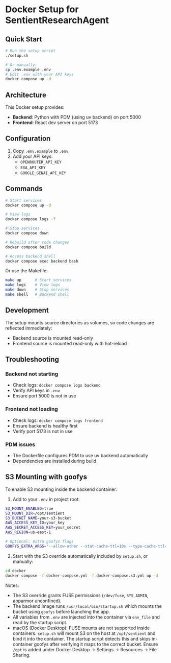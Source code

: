 # Docker Setup for SentientResearchAgent

## Quick Start

```bash
# Run the setup script
./setup.sh

# Or manually:
cp .env.example .env
# Edit .env with your API keys
docker compose up -d
```

## Architecture

This Docker setup provides:
- **Backend**: Python with PDM (using uv backend) on port 5000
- **Frontend**: React dev server on port 5173

## Configuration

1. Copy `.env.example` to `.env`
2. Add your API keys:
   - `OPENROUTER_API_KEY`
   - `EXA_API_KEY`
   - `GOOGLE_GENAI_API_KEY`

## Commands

```bash
# Start services
docker compose up -d

# View logs
docker compose logs -f

# Stop services
docker compose down

# Rebuild after code changes
docker compose build

# Access backend shell
docker compose exec backend bash
```

Or use the Makefile:
```bash
make up      # Start services
make logs    # View logs
make down    # Stop services
make shell   # Backend shell
```

## Development

The setup mounts source directories as volumes, so code changes are reflected immediately:
- Backend source is mounted read-only
- Frontend source is mounted read-only with hot-reload

## Troubleshooting

### Backend not starting
- Check logs: `docker compose logs backend`
- Verify API keys in `.env`
- Ensure port 5000 is not in use

### Frontend not loading
- Check logs: `docker compose logs frontend`
- Ensure backend is healthy first
- Verify port 5173 is not in use

### PDM issues
- The Dockerfile configures PDM to use uv backend automatically
- Dependencies are installed during build

## S3 Mounting with goofys

To enable S3 mounting inside the backend container:

1. Add to your `.env` in project root:
```bash
S3_MOUNT_ENABLED=true
S3_MOUNT_DIR=/opt/sentient
S3_BUCKET_NAME=your-s3-bucket
AWS_ACCESS_KEY_ID=your_key
AWS_SECRET_ACCESS_KEY=your_secret
AWS_REGION=us-east-1

# Optional: extra goofys flags
GOOFYS_EXTRA_ARGS="--allow-other --stat-cache-ttl=10s --type-cache-ttl=10s"
```

2. Start with the S3 override automatically included by `setup.sh`, or manually:
```bash
cd docker
docker compose -f docker-compose.yml -f docker-compose.s3.yml up -d
```

Notes:
- The S3 override grants FUSE permissions (`/dev/fuse`, `SYS_ADMIN`, apparmor unconfined).
- The backend image runs `/usr/local/bin/startup.sh` which mounts the bucket using `goofys` before launching the app.
- All variables from `.env` are injected into the container via `env_file` and read by the startup script.
- macOS (Docker Desktop): FUSE mounts are not supported inside containers. `setup.sh` will mount S3 on the host at `/opt/sentient` and bind it into the container. The startup script detects this and skips in-container goofys after verifying it maps to the correct bucket. Ensure `/opt` is added under Docker Desktop → Settings → Resources → File Sharing.